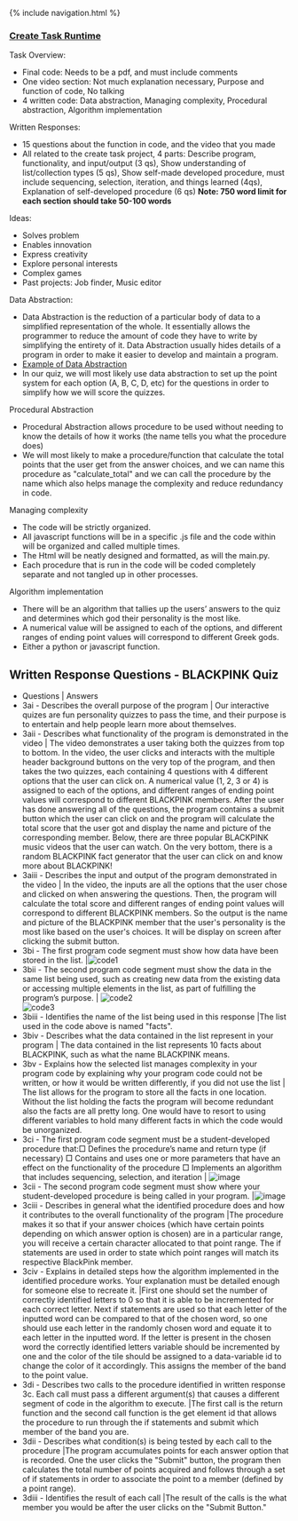 {% include navigation.html %}

### [Create Task Runtime](http://127.0.0.1:5000/)

Task Overview:
* Final code: Needs to be a pdf, and must include comments
* One video section: Not much explanation necessary, Purpose and function of code, No talking
* 4 written code: Data abstraction, Managing complexity, Procedural abstraction, Algorithm implementation

Written Responses:
* 15 questions about the function in code, and the video that you made
* All related to the create task project, 4 parts: Describe program, functionality, and input/output (3 qs), Show understanding of list/collection types (5 qs), Show self-made developed procedure, must include sequencing, selection, iteration, and things learned (4qs), Explanation of self-developed procedure (6 qs) **Note: 750 word limit for each section should take 50-100 words**

Ideas:
* Solves problem
* Enables innovation
* Express creativity
* Explore personal interests
* Complex games
* Past projects: Job finder, Music editor

Data Abstraction: 
* Data Abstraction is the reduction of a particular body of data to a simplified representation of the whole. It essentially allows the programmer to reduce the amount of code they have to write by simplifying the entirety of it. Data Abstraction usually hides details of a program in order to make it easier to develop and maintain a program.
* [Example of Data Abstraction](https://github.com/samayass/flask_portfolio/commit/b3366dbb9d8228090746ac992f8b7d90695f255b#:~:text=let%20time%20%3D%20new,sec%20%3D%20time.getSeconds()%3B)
* In our quiz, we will most likely use data abstraction to set up the point system for each option (A, B, C, D, etc) for the questions in order to simplify how we will score the quizzes. 

Procedural Abstraction
* Procedural Abstraction allows procedure to be used without needing to know the details of how it works (the name tells you what the procedure does)
* We will most likely to make a procedure/function that calculate the total points that the user get from the answer choices, and we can name this procedure as "calculate_total" and we can call the procedure by the name which also helps manage the complexity and reduce redundancy in code.

Managing complexity
* The code will be strictly organized.
* All javascript functions will be in a specific .js file and the code within will be organized and called multiple times.
* The Html will be neatly designed and formatted, as will the main.py.
* Each procedure that is run in the code will be coded completely separate and not tangled up in other processes.

Algorithm implementation
* There will be an algorithm that tallies up the users’ answers to the quiz and determines which god their personality is the most like.
* A numerical value will be assigned to each of the options, and different ranges of ending point values will correspond to different Greek gods.
* Either a python or javascript function.


## Written Response Questions - BLACKPINK Quiz
- Questions | Answers 
- 3ai - Describes the overall purpose of the program  | Our interactive quizes are fun personality quizzes to pass the time, and their purpose is to entertain and help people learn more about themselves.
- 3aii - Describes what functionality of the program is demonstrated in the video | The video demonstrates a user taking both the quizzes from top to bottom. In the video, the user clicks and interacts with the multiple header background buttons on the very top of the program, and then takes the two quizzes, each containing 4 questions with 4 different options that the user can click on. A numerical value (1, 2, 3 or 4) is assigned to each of the options, and different ranges of ending point values will correspond to different BLACKPINK members. After the user has done answering all of the questions, the program contains a submit button which the user can click on and the program will calculate the total score that the user got and display the name and picture of the corresponding member. Below, there are three popular BLACKPINK music videos that the user can watch. On the very bottom, there is a random BLACKPINK fact generator that the user can click on and know more about BLACKPINK!
- 3aiii - Describes the input and output of the program demonstrated in the video  | In the video, the inputs are all the options that the user chose and clicked on when answering the questions. Then, the program will calculate the total score and different ranges of ending point values will correspond to different BLACKPINK members. So the output is the name and picture of the BLACKPINK member that the user's personality is the most like based on the user's choices. It will be display on screen after clicking the submit button.
- 3bi - The first program code segment must show how data have been stored in the list.  |![code1](https://user-images.githubusercontent.com/89208817/156059054-5a85afd3-b306-4e3b-8fc7-9d96f86fa17b.png)
- 3bii - The second program code segment must show the data in the same list being used, such as creating new data from the existing data or accessing multiple elements in the list, as part of fulfilling the program’s purpose.  | ![code2](https://user-images.githubusercontent.com/89208817/156059403-f3f14736-7554-4191-a2c0-e1238e42fa69.png)<br>![code3](https://user-images.githubusercontent.com/89208817/156059958-c8b60881-ea41-499f-87fc-a90702b9ed9b.png)
- 3biii - Identifies the name of the list being used in this response  |The list used in the code above is named "facts".  
- 3biv - Describes what the data contained in the list represent in your program | The data contained in the list represents 10 facts about BLACKPINK, such as what the name BLACKPINK means.
- 3bv - Explains how the selected list manages complexity in your program code by explaining why your program code could not be written, or how it would be written differently, if you did not use the list   |  The list allows for the program to store all the facts in one location. Without the list holding the facts the program will become redundant also the facts are all pretty long. One would have to resort to using different variables to hold many different facts in which the code would be unorganized. 
- 3ci - The first program code segment must be a student-developed procedure that:□ Defines the procedure’s name and return type (if necessary) □ Contains and uses one or more parameters that have an effect on the functionality of the procedure □ Implements an algorithm that includes sequencing, selection, and iteration   | ![image](https://user-images.githubusercontent.com/89225503/156255922-431969ef-34a4-4b3e-82ab-5098a8e3b27a.png) 
- 3cii - The second program code segment must show where your student-developed procedure is being called in your program.  |![image](https://user-images.githubusercontent.com/89225503/156256035-b55a6b37-2c21-436f-8937-afc268f33599.png)
- 3ciii - Describes in general what the identified procedure does and how it contributes to the overall functionality of the program  |The procedure makes it so that if your answer choices (which have certain points depending on which answer option is chosen) are in a particular range, you will receive a certain character allocated to that point range. The if statements are used in order to state which point ranges will match its respective BlackPink member.
- 3civ - Explains in detailed steps how the algorithm implemented in the identified procedure works. Your explanation must be detailed enough for someone else to recreate it.  |First one should set the number of correctly identified letters to 0 so that it is able to be incremented for each correct letter. Next if statements are used so that each letter of the inputted word can be compared to that of the chosen word, so one should use each letter in the randomly chosen word and equate it to each letter in the inputted word. If the letter is present in the chosen word the correctly identified letters variable should be incremented by one and the color of the tile should be assigned to a data-variable id to change the color of it accordingly. This assigns the member of the band to the point value.
- 3di - Describes two calls to the procedure identified in written response 3c. Each call must pass a different argument(s) that causes a different segment of code in the algorithm to execute.  |The first call is the return function and the second call function is the get element id that allows the procedure to run through the if statements and submit which member of the band you are.
- 3dii - Describes what condition(s) is being tested by each call to the procedure  |The program accumulates points for each answer option that is recorded. One the user clicks the "Submit" button, the program then calculates the total number of points acquired and follows through a set of if statements in order to associate the point to a member (defined by a point range).
- 3diii - Identifies the result of each call |The result of the calls is the what member you would be after the user clicks on the "Submit Button."
